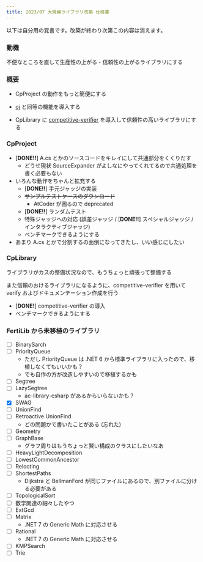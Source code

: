 ```yaml
---
title: 2023/07 大規模ライブラリ改築 仕様書
---
```


以下は自分用の覚書です。改築が終わり次第この内容は消えます。

### 動機

不便なところを直して生産性の上がる・信頼性の上がるライブラリにする

### 概要

- CpProject の動作をもっと簡便にする

- [oj](https://github.com/online-judge-tools/oj) と同等の機能を導入する

- CpLibrary に [competitive-verifier](https://github.com/competitive-verifier/competitive-verifier) を導入して信頼性の高いライブラリにする

### CpProject

- [**DONE!!**] A.cs とかのソースコードをキレイにして共通部分をくくりだす
  - どうせ現状 SourceExpander がよしなにやってくれてるので共通処理を書く必要もない
- いろんな動作をちゃんと拡充する
  - [**DONE!!**] 手元ジャッジの実装
  - ~~サンプルテストケースのダウンロード~~
    - AtCoder が困るので deprecated
  - [**DONE!!**] ランダムテスト
  - 特殊ジャッジへの対応 (誤差ジャッジ / [**DONE!!**] スペシャルジャッジ / インタラクティブジャッジ)
  - ベンチマークできるようにする
- あまり A.cs とかで分割するの面倒になってきたし、いい感じにしたい

### CpLibrary

ライブラリがカスの整備状況なので、もうちょっと頑張って整備する

また信頼のおけるライブラリになるように、competitive-verifier を用いて verify およびドキュメンテーション作成を行う

- [**DONE!**] competitive-verifier の導入
- ベンチマークできるようにする

### FertiLib から未移植のライブラリ

- [ ] BinarySarch
- [ ] PriorityQueue
  - ただし PriorityQueue は .NET 6 から標準ライブラリに入ったので、移植しなくてもいいかも？
  - でも自作の方が改造しやすいので移植するかも
- [ ] Segtree
- [ ] LazySegtree
  - ac-library-csharp があるからいらないかも？
- [x] SWAG
- [ ] UnionFind
- [ ] Retroactive UnionFind
  - どの問題かで書いたことがある (忘れた)
- [ ] Geometry
- [ ] GraphBase
  - グラフ周りはもうちょっと賢い構成のクラスにしたいなあ
- [ ] HeavyLightDecomposition
- [ ] LowestCommonAncestor
- [ ] Relooting
- [ ] ShortestPaths
  - Dijkstra と BellmanFord が同じファイルにあるので、別ファイルに分ける必要がある
- [ ] TopologicalSort
- [ ] 数学関連の細々したやつ
- [ ] ExtGcd
- [ ] Matrix
  - .NET 7 の Generic Math に対応させる
- [ ] Rational
  - .NET 7 の Generic Math に対応させる
- [ ] KMPSearch
- [ ] Trie
